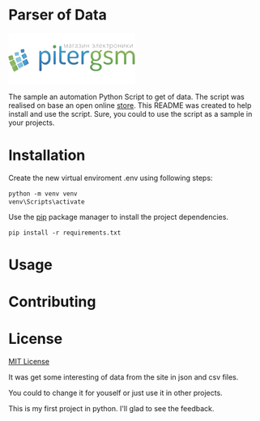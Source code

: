 # Parser of Data
![PiterGSM](https://github.com/ToshiroAkihabara/PiterGSM/blob/main/pitergsm.webp)


The sample an automation Python Script to get of data.
The script was realised on base an open online [store](https://pitergsm.ru).
This README was created to help install and use the script.
Sure, you could to use the script as a sample in your projects.

# Installation

Create the new virtual enviroment .env using following steps:
```
python -m venv venv
venv\Scripts\activate
```

Use the [pip](https://pip.pypa.io/en/stable/) package manager to install the project dependencies.

```
pip install -r requirements.txt
```
# Usage



# Contributing


# License

[MIT License](https://choosealicense.com/licenses/mit/)




It was get some interesting of data from the site in json and csv files. 

You could to change it for youself or just use it in other projects. 

This is my first project in python. I'll glad to see the feedback.
